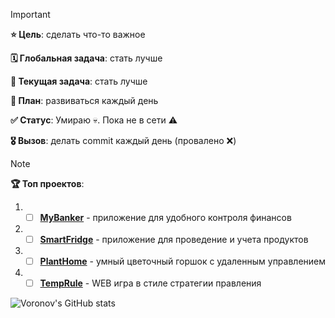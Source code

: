 > [!IMPORTANT]
> **⭐ Цель**: сделать что-то важное
> 
> **🗓️ Глобальная задача**: стать лучше
>
> **📃 Текущая задача**: стать лучше
>
> **📝 План**: развиваться каждый день
>
> **✅ Статус**: Умираю 💀. Пока не в сети ⚠️ 
>
> **🎖️ Вызов**: делать commit каждый день (провалено ❌)


> [!NOTE]
> **🏆 Топ проектов**:
> 1. - [ ] **[MyBanker](https://github.com/voronov-nikita/MyBanker)** - приложение для удобного контроля финансов
> 
> 2. - [ ] **[SmartFridge](https://github.com/voronov-nikita/SmartFridge)** - приложение для проведение и учета продуктов
>
> 3. - [ ] **[PlantHome](https://github.com/voronov-nikita/PlantHome)** - умный цветочный горшок с удаленным управлением
>
> 4. - [ ] **[TempRule](https://github.com/voronov-nikita/TempRule)** - WEB игра в стиле стратегии правления


![Voronov's GitHub stats](https://github-readme-stats.vercel.app/api?username=voronov-nikita&theme=calm_pink&show_icons=true)
